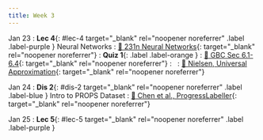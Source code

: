 ```yaml
---
title: Week 3
---
```


Jan 23
: **Lec 4**{: #lec-4 target="_blank" rel="noopener noreferrer" .label .label-purple } Neural Networks
  : [📖 231n Neural Networks](https://cs231n.github.io/neural-networks-1/){: target="_blank" rel="noopener noreferrer"}
: **Quiz 1**{: .label .label-orange }
  : [📖 GBC Sec 6.1-6.4](https://www.deeplearningbook.org/contents/mlp.html){: target="_blank" rel="noopener noreferrer"}
: &nbsp;
  : [📖 Nielsen, Universal Approximation](http://neuralnetworksanddeeplearning.com/chap4.html){: target="_blank" rel="noopener noreferrer"}



Jan 24
: **Dis 2**{: #dis-2 target="_blank" rel="noopener noreferrer" .label .label-blue } Intro to PROPS Dataset
  : [📖 Chen et al., ProgressLabeller](https://arxiv.org/abs/2203.00283){: target="_blank" rel="noopener noreferrer"}




Jan 25
: **Lec 5**{: #lec-5 target="_blank" rel="noopener noreferrer" .label .label-purple } 




